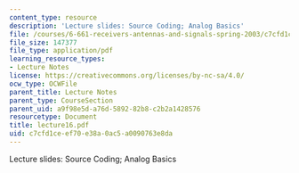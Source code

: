 ```yaml
---
content_type: resource
description: 'Lecture slides: Source Coding; Analog Basics'
file: /courses/6-661-receivers-antennas-and-signals-spring-2003/c7cfd1ceef70e38a0ac5a0090763e8da_lecture16.pdf
file_size: 147377
file_type: application/pdf
learning_resource_types:
- Lecture Notes
license: https://creativecommons.org/licenses/by-nc-sa/4.0/
ocw_type: OCWFile
parent_title: Lecture Notes
parent_type: CourseSection
parent_uid: a9f98e5d-a76d-5892-82b8-c2b2a1428576
resourcetype: Document
title: lecture16.pdf
uid: c7cfd1ce-ef70-e38a-0ac5-a0090763e8da
---
```

Lecture slides: Source Coding; Analog Basics